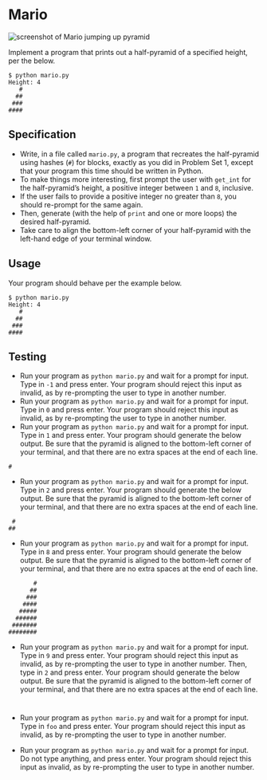 # Mario

![screenshot of Mario jumping up pyramid](https://cs50.harvard.edu/x/2023/psets/6/mario/less/pyramid.png)

Implement a program that prints out a half-pyramid of a specified height, per the below.

    $ python mario.py
    Height: 4
       #
      ##
     ###
    ####

## Specification

*   Write, in a file called `mario.py`, a program that recreates the half-pyramid using hashes (`#`) for blocks, exactly as you did in Problem Set 1, except that your program this time should be written in Python.
*   To make things more interesting, first prompt the user with `get_int` for the half-pyramid’s height, a positive integer between `1` and `8`, inclusive.
*   If the user fails to provide a positive integer no greater than `8`, you should re-prompt for the same again.
*   Then, generate (with the help of `print` and one or more loops) the desired half-pyramid.
*   Take care to align the bottom-left corner of your half-pyramid with the left-hand edge of your terminal window.

## Usage

Your program should behave per the example below.

    $ python mario.py
    Height: 4
       #
      ##
     ###
    ####
    

## Testing

*   Run your program as `python mario.py` and wait for a prompt for input. Type in `-1` and press enter. Your program should reject this input as invalid, as by re-prompting the user to type in another number.
*   Run your program as `python mario.py` and wait for a prompt for input. Type in `0` and press enter. Your program should reject this input as invalid, as by re-prompting the user to type in another number.
*   Run your program as `python mario.py` and wait for a prompt for input. Type in `1` and press enter. Your program should generate the below output. Be sure that the pyramid is aligned to the bottom-left corner of your terminal, and that there are no extra spaces at the end of each line.

```
#
```    

*   Run your program as `python mario.py` and wait for a prompt for input. Type in `2` and press enter. Your program should generate the below output. Be sure that the pyramid is aligned to the bottom-left corner of your terminal, and that there are no extra spaces at the end of each line.
```
 #
##
```    

*   Run your program as `python mario.py` and wait for a prompt for input. Type in `8` and press enter. Your program should generate the below output. Be sure that the pyramid is aligned to the bottom-left corner of your terminal, and that there are no extra spaces at the end of each line.

```
       #
      ##
     ###
    ####
   #####
  ######
 #######
########
```   

*   Run your program as `python mario.py` and wait for a prompt for input. Type in `9` and press enter. Your program should reject this input as invalid, as by re-prompting the user to type in another number. Then, type in `2` and press enter. Your program should generate the below output. Be sure that the pyramid is aligned to the bottom-left corner of your terminal, and that there are no extra spaces at the end of each line.

     #
    ##
    

*   Run your program as `python mario.py` and wait for a prompt for input. Type in `foo` and press enter. Your program should reject this input as invalid, as by re-prompting the user to type in another number.
*   Run your program as `python mario.py` and wait for a prompt for input. Do not type anything, and press enter. Your program should reject this input as invalid, as by re-prompting the user to type in another number.
